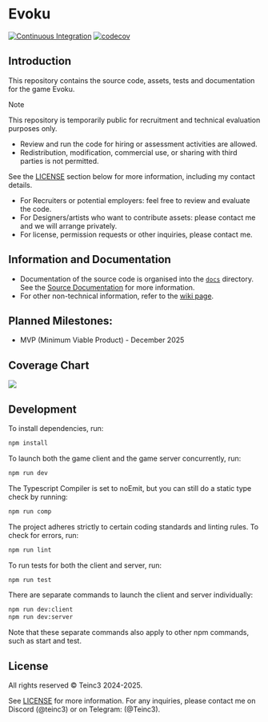# Evoku

[![Continuous Integration](https://github.com/Teinc3/Evoku/actions/workflows/ci.yml/badge.svg?branch=master)](https://github.com/Teinc3/Evoku/actions/workflows/ci.yml)
[![codecov](https://codecov.io/github/Teinc3/Evoku/branch/master/graph/badge.svg?token=U83CE972IQ)](https://codecov.io/github/Teinc3/Evoku)


## Introduction
This repository contains the source code, assets, tests and documentation for the game Evoku.

> [!NOTE]
> This repository is temporarily public for recruitment and technical evaluation purposes only.
> - Review and run the code for hiring or assessment activities are allowed.
> - Redistribution, modification, commercial use, or sharing with third parties is not permitted.
> 
> See the [LICENSE](#license) section below for more information, including my contact details.
>
> - For Recruiters or potential employers: feel free to review and evaluate the code.
> - For Designers/artists who want to contribute assets: please contact me and we will arrange privately.
> - For license, permission requests or other inquiries, please contact me.


## Information and Documentation
- Documentation of the source code is organised into the [`docs`](/docs/) directory.
See the [Source Documentation](/docs/README.md) for more information.
- For other non-technical information, refer to the [wiki page](https://github.com/Teinc3/Evoku/wiki).


## Planned Milestones:
- MVP (Minimum Viable Product) - December 2025


## Coverage Chart
<img src="https://codecov.io/github/Teinc3/Evoku/graphs/icicle.svg?token=U83CE972IQ"></img>


## Development
To install dependencies, run:
```bash
npm install
```

To launch both the game client and the game server concurrently, run:
```bash
npm run dev
```

The Typescript Compiler is set to noEmit, but you can still do a static type check by running:
```bash
npm run comp
```

The project adheres strictly to certain coding standards and linting rules. To check for errors, run:
```bash
npm run lint
```

To run tests for both the client and server, run:
```bash
npm run test
```

There are separate commands to launch the client and server individually:
```bash
npm run dev:client
npm run dev:server
```

Note that these separate commands also apply to other npm commands, such as start and test.


## License
All rights reserved © Teinc3 2024-2025.

See [LICENSE](/LICENSE) for more information.
For any inquiries, please contact me on Discord (@teinc3) or on Telegram: (@Teinc3).
